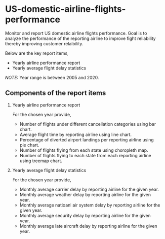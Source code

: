 # US-domestic-airline-flights-performance
Monitor and report US domestic airline flights performance. Goal is to analyze the performance of the reporting airline to improve fight reliability thereby improving customer relaibility.

Below are the key report items,

*   Yearly airline performance report 
*   Yearly average flight delay statistics

*NOTE:* Year range is between 2005 and 2020.

## Components of the report items

1.  Yearly airline performance report

    For the chosen year provide,

    *   Number of flights under different cancellation categories using bar chart.
    *   Average flight time by reporting airline using line chart.
    *   Percentage of diverted airport landings per reporting airline using pie chart.
    *   Number of flights flying from each state using choropleth map.
    *   Number of flights flying to each state from each reporting airline using treemap chart.
2.  Yearly average flight delay statistics

    For the chosen year provide,

    *   Monthly average carrier delay by reporting airline for the given year.
    *   Monthly average weather delay by reporting airline for the given year.
    *   Monthly average natioanl air system delay by reporting airline for the given year.
    *   Monthly average security delay by reporting airline for the given year.
    *   Monthly average late aircraft delay by reporting airline for the given year.



